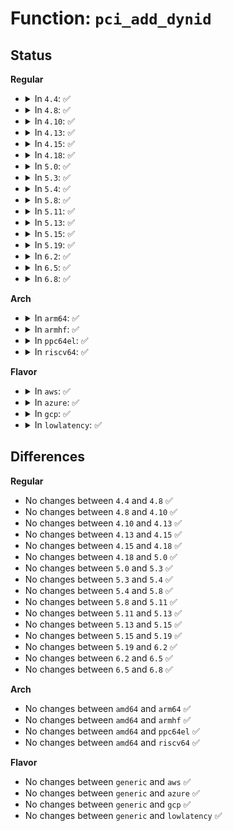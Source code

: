 # Function: <code>pci_add_dynid</code>

## Status
<b>Regular</b>
<ul>
<li>
<details>
<summary>In <code>4.4</code>: ✅</summary>

```c
int pci_add_dynid(struct pci_driver *drv, unsigned int vendor, unsigned int device, unsigned int subvendor, unsigned int subdevice, unsigned int class, unsigned int class_mask, long unsigned int driver_data);
```

**Collision:** Unique Global

**Inline:** No

**Transformation:** False

**Instances:**

```
In drivers/pci/pci-driver.c (ffffffff8143a1e0)
Location: drivers/pci/pci-driver.c:51
Inline: False
Direct callers:
  - drivers/pci/pci-driver.c:store_new_id
```
**Symbols:**

```
ffffffff8143a1e0-ffffffff8143a2a6: pci_add_dynid (STB_GLOBAL)
```
</details>
</li>
<li>
<details>
<summary>In <code>4.8</code>: ✅</summary>

```c
int pci_add_dynid(struct pci_driver *drv, unsigned int vendor, unsigned int device, unsigned int subvendor, unsigned int subdevice, unsigned int class, unsigned int class_mask, long unsigned int driver_data);
```

**Collision:** Unique Global

**Inline:** No

**Transformation:** False

**Instances:**

```
In drivers/pci/pci-driver.c (ffffffff814860f0)
Location: drivers/pci/pci-driver.c:51
Inline: False
Direct callers:
  - drivers/pci/pci-driver.c:store_new_id
```
**Symbols:**

```
ffffffff814860f0-ffffffff814861b6: pci_add_dynid (STB_GLOBAL)
```
</details>
</li>
<li>
<details>
<summary>In <code>4.10</code>: ✅</summary>

```c
int pci_add_dynid(struct pci_driver *drv, unsigned int vendor, unsigned int device, unsigned int subvendor, unsigned int subdevice, unsigned int class, unsigned int class_mask, long unsigned int driver_data);
```

**Collision:** Unique Global

**Inline:** No

**Transformation:** False

**Instances:**

```
In drivers/pci/pci-driver.c (ffffffff814a78b0)
Location: drivers/pci/pci-driver.c:51
Inline: False
Direct callers:
  - drivers/pci/pci-driver.c:store_new_id
```
**Symbols:**

```
ffffffff814a78b0-ffffffff814a7976: pci_add_dynid (STB_GLOBAL)
```
</details>
</li>
<li>
<details>
<summary>In <code>4.13</code>: ✅</summary>

```c
int pci_add_dynid(struct pci_driver *drv, unsigned int vendor, unsigned int device, unsigned int subvendor, unsigned int subdevice, unsigned int class, unsigned int class_mask, long unsigned int driver_data);
```

**Collision:** Unique Global

**Inline:** No

**Transformation:** False

**Instances:**

```
In drivers/pci/pci-driver.c (ffffffff814b18c0)
Location: drivers/pci/pci-driver.c:51
Inline: False
Direct callers:
  - drivers/pci/pci-driver.c:new_id_store
```
**Symbols:**

```
ffffffff814b18c0-ffffffff814b1986: pci_add_dynid (STB_GLOBAL)
```
</details>
</li>
<li>
<details>
<summary>In <code>4.15</code>: ✅</summary>

```c
int pci_add_dynid(struct pci_driver *drv, unsigned int vendor, unsigned int device, unsigned int subvendor, unsigned int subdevice, unsigned int class, unsigned int class_mask, long unsigned int driver_data);
```

**Collision:** Unique Global

**Inline:** No

**Transformation:** False

**Instances:**

```
In drivers/pci/pci-driver.c (ffffffff814f0ef0)
Location: drivers/pci/pci-driver.c:51
Inline: False
Direct callers:
  - drivers/pci/pci-driver.c:new_id_store
```
**Symbols:**

```
ffffffff814f0ef0-ffffffff814f0fb6: pci_add_dynid (STB_GLOBAL)
```
</details>
</li>
<li>
<details>
<summary>In <code>4.18</code>: ✅</summary>

```c
int pci_add_dynid(struct pci_driver *drv, unsigned int vendor, unsigned int device, unsigned int subvendor, unsigned int subdevice, unsigned int class, unsigned int class_mask, long unsigned int driver_data);
```

**Collision:** Unique Global

**Inline:** No

**Transformation:** False

**Instances:**

```
In drivers/pci/pci-driver.c (ffffffff81521180)
Location: drivers/pci/pci-driver.c:50
Inline: False
Direct callers:
  - drivers/pci/pci-driver.c:new_id_store
```
**Symbols:**

```
ffffffff81521180-ffffffff81521246: pci_add_dynid (STB_GLOBAL)
```
</details>
</li>
<li>
<details>
<summary>In <code>5.0</code>: ✅</summary>

```c
int pci_add_dynid(struct pci_driver *drv, unsigned int vendor, unsigned int device, unsigned int subvendor, unsigned int subdevice, unsigned int class, unsigned int class_mask, long unsigned int driver_data);
```

**Collision:** Unique Global

**Inline:** No

**Transformation:** False

**Instances:**

```
In drivers/pci/pci-driver.c (ffffffff81537060)
Location: drivers/pci/pci-driver.c:50
Inline: False
Direct callers:
  - drivers/pci/pci-driver.c:new_id_store
```
**Symbols:**

```
ffffffff81537060-ffffffff81537126: pci_add_dynid (STB_GLOBAL)
```
</details>
</li>
<li>
<details>
<summary>In <code>5.3</code>: ✅</summary>

```c
int pci_add_dynid(struct pci_driver *drv, unsigned int vendor, unsigned int device, unsigned int subvendor, unsigned int subdevice, unsigned int class, unsigned int class_mask, long unsigned int driver_data);
```

**Collision:** Unique Global

**Inline:** No

**Transformation:** False

**Instances:**

```
In drivers/pci/pci-driver.c (ffffffff815669c0)
Location: drivers/pci/pci-driver.c:50
Inline: False
Direct callers:
  - drivers/pci/pci-driver.c:new_id_store
```
**Symbols:**

```
ffffffff815669c0-ffffffff81566a87: pci_add_dynid (STB_GLOBAL)
```
</details>
</li>
<li>
<details>
<summary>In <code>5.4</code>: ✅</summary>

```c
int pci_add_dynid(struct pci_driver *drv, unsigned int vendor, unsigned int device, unsigned int subvendor, unsigned int subdevice, unsigned int class, unsigned int class_mask, long unsigned int driver_data);
```

**Collision:** Unique Global

**Inline:** No

**Transformation:** False

**Instances:**

```
In drivers/pci/pci-driver.c (ffffffff81587d20)
Location: drivers/pci/pci-driver.c:50
Inline: False
Direct callers:
  - drivers/pci/pci-driver.c:new_id_store
  - drivers/vfio/pci/vfio_pci.c:vfio_pci_init
```
**Symbols:**

```
ffffffff81587d20-ffffffff81587de7: pci_add_dynid (STB_GLOBAL)
```
</details>
</li>
<li>
<details>
<summary>In <code>5.8</code>: ✅</summary>

```c
int pci_add_dynid(struct pci_driver *drv, unsigned int vendor, unsigned int device, unsigned int subvendor, unsigned int subdevice, unsigned int class, unsigned int class_mask, long unsigned int driver_data);
```

**Collision:** Unique Global

**Inline:** No

**Transformation:** False

**Instances:**

```
In drivers/pci/pci-driver.c (ffffffff8162e580)
Location: drivers/pci/pci-driver.c:50
Inline: False
Direct callers:
  - drivers/pci/pci-driver.c:new_id_store
  - drivers/vfio/pci/vfio_pci.c:vfio_pci_fill_ids
```
**Symbols:**

```
ffffffff8162e580-ffffffff8162e647: pci_add_dynid (STB_GLOBAL)
```
</details>
</li>
<li>
<details>
<summary>In <code>5.11</code>: ✅</summary>

```c
int pci_add_dynid(struct pci_driver *drv, unsigned int vendor, unsigned int device, unsigned int subvendor, unsigned int subdevice, unsigned int class, unsigned int class_mask, long unsigned int driver_data);
```

**Collision:** Unique Global

**Inline:** No

**Transformation:** False

**Instances:**

```
In drivers/pci/pci-driver.c (ffffffff81653c80)
Location: drivers/pci/pci-driver.c:52
Inline: False
Direct callers:
  - drivers/pci/pci-driver.c:new_id_store
  - drivers/vfio/pci/vfio_pci.c:vfio_pci_fill_ids
```
**Symbols:**

```
ffffffff81653c80-ffffffff81653d47: pci_add_dynid (STB_GLOBAL)
```
</details>
</li>
<li>
<details>
<summary>In <code>5.13</code>: ✅</summary>

```c
int pci_add_dynid(struct pci_driver *drv, unsigned int vendor, unsigned int device, unsigned int subvendor, unsigned int subdevice, unsigned int class, unsigned int class_mask, long unsigned int driver_data);
```

**Collision:** Unique Global

**Inline:** No

**Transformation:** False

**Instances:**

```
In drivers/pci/pci-driver.c (ffffffff81636ac0)
Location: drivers/pci/pci-driver.c:52
Inline: False
Direct callers:
  - drivers/pci/pci-driver.c:new_id_store
  - drivers/vfio/pci/vfio_pci.c:vfio_pci_fill_ids
```
**Symbols:**

```
ffffffff81636ac0-ffffffff81636b87: pci_add_dynid (STB_GLOBAL)
```
</details>
</li>
<li>
<details>
<summary>In <code>5.15</code>: ✅</summary>

```c
int pci_add_dynid(struct pci_driver *drv, unsigned int vendor, unsigned int device, unsigned int subvendor, unsigned int subdevice, unsigned int class, unsigned int class_mask, long unsigned int driver_data);
```

**Collision:** Unique Global

**Inline:** No

**Transformation:** False

**Instances:**

```
In drivers/pci/pci-driver.c (ffffffff816a6d00)
Location: drivers/pci/pci-driver.c:52
Inline: False
Direct callers:
  - drivers/pci/pci-driver.c:new_id_store
  - drivers/vfio/pci/vfio_pci.c:vfio_pci_fill_ids
```
**Symbols:**

```
ffffffff816a6d00-ffffffff816a6dc7: pci_add_dynid (STB_GLOBAL)
```
</details>
</li>
<li>
<details>
<summary>In <code>5.19</code>: ✅</summary>

```c
int pci_add_dynid(struct pci_driver *drv, unsigned int vendor, unsigned int device, unsigned int subvendor, unsigned int subdevice, unsigned int class, unsigned int class_mask, long unsigned int driver_data);
```

**Collision:** Unique Global

**Inline:** No

**Transformation:** False

**Instances:**

```
In drivers/pci/pci-driver.c (ffffffff817c8e10)
Location: drivers/pci/pci-driver.c:53
Inline: False
Direct callers:
  - drivers/pci/pci-driver.c:new_id_store
  - drivers/vfio/pci/vfio_pci.c:vfio_pci_fill_ids
```
**Symbols:**

```
ffffffff817c8e10-ffffffff817c8eeb: pci_add_dynid (STB_GLOBAL)
```
</details>
</li>
<li>
<details>
<summary>In <code>6.2</code>: ✅</summary>

```c
int pci_add_dynid(struct pci_driver *drv, unsigned int vendor, unsigned int device, unsigned int subvendor, unsigned int subdevice, unsigned int class, unsigned int class_mask, long unsigned int driver_data);
```

**Collision:** Unique Global

**Inline:** No

**Transformation:** False

**Instances:**

```
In drivers/pci/pci-driver.c (ffffffff818e6720)
Location: drivers/pci/pci-driver.c:53
Inline: False
Direct callers:
  - drivers/pci/pci-driver.c:new_id_store
```
**Symbols:**

```
ffffffff818e6720-ffffffff818e67fb: pci_add_dynid (STB_GLOBAL)
```
</details>
</li>
<li>
<details>
<summary>In <code>6.5</code>: ✅</summary>

```c
int pci_add_dynid(struct pci_driver *drv, unsigned int vendor, unsigned int device, unsigned int subvendor, unsigned int subdevice, unsigned int class, unsigned int class_mask, long unsigned int driver_data);
```

**Collision:** Unique Global

**Inline:** No

**Transformation:** False

**Instances:**

```
In drivers/pci/pci-driver.c (ffffffff81929d60)
Location: drivers/pci/pci-driver.c:53
Inline: False
Direct callers:
  - drivers/pci/pci-driver.c:new_id_store
```
**Symbols:**

```
ffffffff81929d60-ffffffff81929e3b: pci_add_dynid (STB_GLOBAL)
```
</details>
</li>
<li>
<details>
<summary>In <code>6.8</code>: ✅</summary>

```c
int pci_add_dynid(struct pci_driver *drv, unsigned int vendor, unsigned int device, unsigned int subvendor, unsigned int subdevice, unsigned int class, unsigned int class_mask, long unsigned int driver_data);
```

**Collision:** Unique Global

**Inline:** No

**Transformation:** False

**Instances:**

```
In drivers/pci/pci-driver.c (ffffffff81972570)
Location: drivers/pci/pci-driver.c:53
Inline: False
Direct callers:
  - drivers/pci/pci-driver.c:new_id_store
```
**Symbols:**

```
ffffffff81972570-ffffffff8197267a: pci_add_dynid (STB_GLOBAL)
```
</details>
</li>
</ul>
<b>Arch</b>
<ul>
<li>
<details>
<summary>In <code>arm64</code>: ✅</summary>

```c
int pci_add_dynid(struct pci_driver *drv, unsigned int vendor, unsigned int device, unsigned int subvendor, unsigned int subdevice, unsigned int class, unsigned int class_mask, long unsigned int driver_data);
```

**Collision:** Unique Global

**Inline:** No

**Transformation:** False

**Instances:**

```
In drivers/pci/pci-driver.c (ffff8000106ec020)
Location: drivers/pci/pci-driver.c:50
Inline: False
Direct callers:
  - drivers/pci/pci-driver.c:new_id_store
```
**Symbols:**

```
ffff8000106ec020-ffff8000106ec128: pci_add_dynid (STB_GLOBAL)
```
</details>
</li>
<li>
<details>
<summary>In <code>armhf</code>: ✅</summary>

```c
int pci_add_dynid(struct pci_driver *drv, unsigned int vendor, unsigned int device, unsigned int subvendor, unsigned int subdevice, unsigned int class, unsigned int class_mask, long unsigned int driver_data);
```

**Collision:** Unique Global

**Inline:** No

**Transformation:** False

**Instances:**

```
In drivers/pci/pci-driver.c (c0885814)
Location: drivers/pci/pci-driver.c:50
Inline: False
Direct callers:
  - drivers/pci/pci-driver.c:new_id_store
```
**Symbols:**

```
c0885814-c08858cc: pci_add_dynid (STB_GLOBAL)
```
</details>
</li>
<li>
<details>
<summary>In <code>ppc64el</code>: ✅</summary>

```c
int pci_add_dynid(struct pci_driver *drv, unsigned int vendor, unsigned int device, unsigned int subvendor, unsigned int subdevice, unsigned int class, unsigned int class_mask, long unsigned int driver_data);
```

**Collision:** Unique Global

**Inline:** No

**Transformation:** False

**Instances:**

```
In drivers/pci/pci-driver.c (c000000000867d80)
Location: drivers/pci/pci-driver.c:50
Inline: False
Direct callers:
  - drivers/pci/pci-driver.c:new_id_store
  - drivers/vfio/pci/vfio_pci.c:vfio_pci_init
```
**Symbols:**

```
c000000000867d80-c000000000867ec8: pci_add_dynid (STB_GLOBAL)
```
</details>
</li>
<li>
<details>
<summary>In <code>riscv64</code>: ✅</summary>

```c
int pci_add_dynid(struct pci_driver *drv, unsigned int vendor, unsigned int device, unsigned int subvendor, unsigned int subdevice, unsigned int class, unsigned int class_mask, long unsigned int driver_data);
```

**Collision:** Unique Global

**Inline:** No

**Transformation:** False

**Instances:**

```
In drivers/pci/pci-driver.c (ffffffe0004c11aa)
Location: drivers/pci/pci-driver.c:50
Inline: False
Direct callers:
  - drivers/pci/pci-driver.c:new_id_store
```
**Symbols:**

```
ffffffe0004c11aa-ffffffe0004c12a0: pci_add_dynid (STB_GLOBAL)
```
</details>
</li>
</ul>
<b>Flavor</b>
<ul>
<li>
<details>
<summary>In <code>aws</code>: ✅</summary>

```c
int pci_add_dynid(struct pci_driver *drv, unsigned int vendor, unsigned int device, unsigned int subvendor, unsigned int subdevice, unsigned int class, unsigned int class_mask, long unsigned int driver_data);
```

**Collision:** Unique Global

**Inline:** No

**Transformation:** False

**Instances:**

```
In drivers/pci/pci-driver.c (ffffffff8157bbb0)
Location: drivers/pci/pci-driver.c:50
Inline: False
Direct callers:
  - drivers/pci/pci-driver.c:new_id_store
```
**Symbols:**

```
ffffffff8157bbb0-ffffffff8157bc77: pci_add_dynid (STB_GLOBAL)
```
</details>
</li>
<li>
<details>
<summary>In <code>azure</code>: ✅</summary>

```c
int pci_add_dynid(struct pci_driver *drv, unsigned int vendor, unsigned int device, unsigned int subvendor, unsigned int subdevice, unsigned int class, unsigned int class_mask, long unsigned int driver_data);
```

**Collision:** Unique Global

**Inline:** No

**Transformation:** False

**Instances:**

```
In drivers/pci/pci-driver.c (ffffffff8156a980)
Location: drivers/pci/pci-driver.c:50
Inline: False
Direct callers:
  - drivers/pci/pci-driver.c:new_id_store
  - drivers/vfio/pci/vfio_pci.c:vfio_pci_init
```
**Symbols:**

```
ffffffff8156a980-ffffffff8156aa47: pci_add_dynid (STB_GLOBAL)
```
</details>
</li>
<li>
<details>
<summary>In <code>gcp</code>: ✅</summary>

```c
int pci_add_dynid(struct pci_driver *drv, unsigned int vendor, unsigned int device, unsigned int subvendor, unsigned int subdevice, unsigned int class, unsigned int class_mask, long unsigned int driver_data);
```

**Collision:** Unique Global

**Inline:** No

**Transformation:** False

**Instances:**

```
In drivers/pci/pci-driver.c (ffffffff8157ba70)
Location: drivers/pci/pci-driver.c:50
Inline: False
Direct callers:
  - drivers/pci/pci-driver.c:new_id_store
  - drivers/vfio/pci/vfio_pci.c:vfio_pci_init
```
**Symbols:**

```
ffffffff8157ba70-ffffffff8157bb37: pci_add_dynid (STB_GLOBAL)
```
</details>
</li>
<li>
<details>
<summary>In <code>lowlatency</code>: ✅</summary>

```c
int pci_add_dynid(struct pci_driver *drv, unsigned int vendor, unsigned int device, unsigned int subvendor, unsigned int subdevice, unsigned int class, unsigned int class_mask, long unsigned int driver_data);
```

**Collision:** Unique Global

**Inline:** No

**Transformation:** False

**Instances:**

```
In drivers/pci/pci-driver.c (ffffffff81594630)
Location: drivers/pci/pci-driver.c:50
Inline: False
Direct callers:
  - drivers/pci/pci-driver.c:new_id_store
  - drivers/vfio/pci/vfio_pci.c:vfio_pci_init
```
**Symbols:**

```
ffffffff81594630-ffffffff815946f5: pci_add_dynid (STB_GLOBAL)
```
</details>
</li>
</ul>

## Differences
<b>Regular</b>
<ul>
<li>
No changes between <code>4.4</code> and <code>4.8</code> ✅
</li>
<li>
No changes between <code>4.8</code> and <code>4.10</code> ✅
</li>
<li>
No changes between <code>4.10</code> and <code>4.13</code> ✅
</li>
<li>
No changes between <code>4.13</code> and <code>4.15</code> ✅
</li>
<li>
No changes between <code>4.15</code> and <code>4.18</code> ✅
</li>
<li>
No changes between <code>4.18</code> and <code>5.0</code> ✅
</li>
<li>
No changes between <code>5.0</code> and <code>5.3</code> ✅
</li>
<li>
No changes between <code>5.3</code> and <code>5.4</code> ✅
</li>
<li>
No changes between <code>5.4</code> and <code>5.8</code> ✅
</li>
<li>
No changes between <code>5.8</code> and <code>5.11</code> ✅
</li>
<li>
No changes between <code>5.11</code> and <code>5.13</code> ✅
</li>
<li>
No changes between <code>5.13</code> and <code>5.15</code> ✅
</li>
<li>
No changes between <code>5.15</code> and <code>5.19</code> ✅
</li>
<li>
No changes between <code>5.19</code> and <code>6.2</code> ✅
</li>
<li>
No changes between <code>6.2</code> and <code>6.5</code> ✅
</li>
<li>
No changes between <code>6.5</code> and <code>6.8</code> ✅
</li>
</ul>
<b>Arch</b>
<ul>
<li>
No changes between <code>amd64</code> and <code>arm64</code> ✅
</li>
<li>
No changes between <code>amd64</code> and <code>armhf</code> ✅
</li>
<li>
No changes between <code>amd64</code> and <code>ppc64el</code> ✅
</li>
<li>
No changes between <code>amd64</code> and <code>riscv64</code> ✅
</li>
</ul>
<b>Flavor</b>
<ul>
<li>
No changes between <code>generic</code> and <code>aws</code> ✅
</li>
<li>
No changes between <code>generic</code> and <code>azure</code> ✅
</li>
<li>
No changes between <code>generic</code> and <code>gcp</code> ✅
</li>
<li>
No changes between <code>generic</code> and <code>lowlatency</code> ✅
</li>
</ul>
